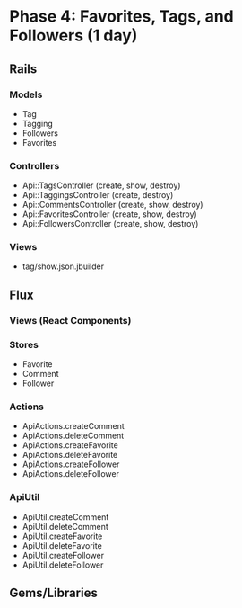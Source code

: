 # Phase 4: Favorites, Tags, and Followers (1 day)

## Rails
### Models
* Tag
* Tagging
* Followers
* Favorites

### Controllers
* Api::TagsController (create, show, destroy)
* Api::TaggingsController (create, destroy)
* Api::CommentsController (create, show, destroy)
* Api::FavoritesController (create, show, destroy)
* Api::FollowersController (create, show, destroy)

### Views
* tag/show.json.jbuilder

## Flux
### Views (React Components)

### Stores
* Favorite
* Comment
* Follower

### Actions
* ApiActions.createComment
* ApiActions.deleteComment
* ApiActions.createFavorite
* ApiActions.deleteFavorite
* ApiActions.createFollower
* ApiActions.deleteFollower

### ApiUtil
* ApiUtil.createComment
* ApiUtil.deleteComment
* ApiUtil.createFavorite
* ApiUtil.deleteFavorite
* ApiUtil.createFollower
* ApiUtil.deleteFollower

## Gems/Libraries
